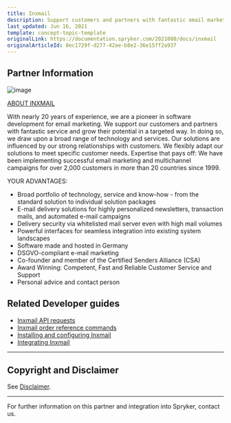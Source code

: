 ```yaml
---
title: Inxmail
description: Support customers and partners with fantastic email marketing service and grow their potential in a targeted way by integrating Inxmail into spryker Commerce OS.
last_updated: Jun 16, 2021
template: concept-topic-template
originalLink: https://documentation.spryker.com/2021080/docs/inxmail
originalArticleId: 8ec1729f-d277-42ae-b8e2-36e15ff2a937
---
```


## Partner Information

![image](https://spryker.s3.eu-central-1.amazonaws.com/docs/Technology+Partners/Marketing+%26+Conversion/inxmail_logo.png)

[ABOUT INXMAIL](https://www.inxmail.com)

With nearly 20 years of experience, we are a pioneer in software development for email marketing. We support our customers and partners with fantastic service and grow their potential in a targeted way. In doing so, we draw upon a broad range of technology and services. Our solutions are influenced by our strong relationships with customers. We flexibly adapt our solutions to meet specific customer needs. Expertise that pays off: We have been implementing successful email marketing and multichannel campaigns for over 2,000 customers in more than 20 countries since 1999.

YOUR ADVANTAGES:

- Broad portfolio of technology, service and know-how - from the standard solution to individual solution packages
- E-mail delivery solutions for highly personalized newsletters, transaction mails, and automated e-mail campaigns
- Delivery security via whitelisted mail server even with high mail volumes
- Powerful interfaces for seamless integration into existing system landscapes
- Software made and hosted in Germany
- DSGVO-compliant e-mail marketing
- Co-founder and member of the Certified Senders Alliance (CSA)
- Award Winning: Competent, Fast and Reliable Customer Service and Support
- Personal advice and contact person


## Related Developer guides

- [Inxmail API requests](/docs/pbc/all/emails/latest/third-party-integrations/inxmail-api-requests.html)
- [Inxmail order reference commands](/docs/pbc/all/emails/latest/third-party-integrations/inxmail-order-referenced-commands.html)
- [Installing and configuring Inxmail](/docs/pbc/all/emails/latest/third-party-integrations/install-and-configure-inxmail.html)
- [Integrating Inxmail](/docs/pbc/all/emails/latest/third-party-integrations/integrate-inxmail.html)


---

## Copyright and Disclaimer

See [Disclaimer](https://github.com/spryker/spryker-documentation).

---
For further information on this partner and integration into Spryker,  contact us.

<div class="hubspot-form js-hubspot-form" data-portal-id="2770802" data-form-id="163e11fb-e833-4638-86ae-a2ca4b929a41" id="hubspot-1"></div>
